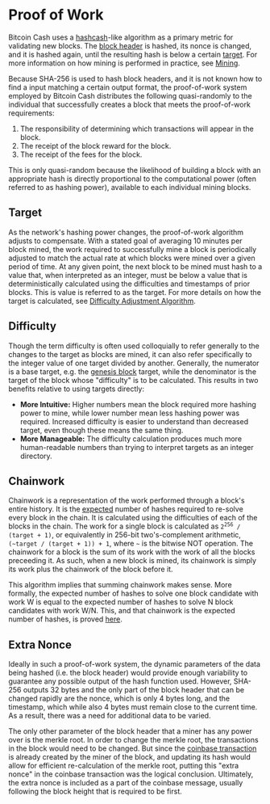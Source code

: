 # Proof of Work

Bitcoin Cash uses a [hashcash](https://en.wikipedia.org/wiki/Hashcash)-like algorithm as a primary metric for validating new blocks.
The [block header](/protocol/blockchain/block/block-header) is hashed, its nonce is changed, and it is hashed again, until the resulting hash is below a certain [target](#target).
For more information on how mining is performed in practice, see [Mining](/protocol/blockchain/proof-of-work/mining).

Because SHA-256 is used to hash block headers, and it is not known how to find a input matching a certain output format, the proof-of-work system employed by Bitcoin Cash distributes the following quasi-randomly to the individual that successfully creates a block that meets the proof-of-work requirements:

 1. The responsibility of determining which transactions will appear in the block.
 2. The receipt of the block reward for the block.
 3. The receipt of the fees for the block.

This is only quasi-random because the likelihood of building a block with an appropriate hash is directly proportional to the computational power (often referred to as hashing power), available to each individual mining blocks.

## Target

As the network's hashing power changes, the proof-of-work algorithm adjusts to compensate.
With a stated goal of averaging 10 minutes per block mined, the work required to successfully mine a block is periodically adjusted to match the actual rate at which blocks were mined over a given period of time.
At any given point, the next block to be mined must hash to a value that, when interpreted as an integer, must be below a value that is deterministically calculated using the difficulties and timestamps of prior blocks.
This is value is referred to as the target.
For more details on how the target is calculated, see [Difficulty Adjustment Algorithm](/protocol/blockchain/proof-of-work/difficulty-adjustment-algorithm).

## Difficulty

Though the term difficulty is often used colloquially to refer generally to the changes to the target as blocks are mined, it can also refer specifically to the integer value of one target divided by another.  Generally, the numerator is a base target, e.g. the [genesis block](/protocol/blockchain#genesis-block) target, while the denominator is the target of the block whose "difficulty" is to be calculated.  This results in two benefits relative to using targets directly:

 - **More Intuitive:** Higher numbers mean the block required more hashing power to mine, while lower number mean less hashing power was required.  Increased difficulty is easier to understand than decreased target, even though these means the same thing.
 - **More Manageable:** The difficulty calculation produces much more human-readable numbers than trying to interpret targets as an integer directory.

## Chainwork

Chainwork is a representation of the work performed through a block's entire history.  It is the [expected](https://en.wikipedia.org/wiki/Expected_value) number of hashes required to re-solve every block in the chain.  It is calculated using the difficulties of each of the blocks in the chain.  The work for a single block is calculated as <code>2<sup>256</sup> / (target + 1)</code>, or equivalently in 256-bit two's-complement arithmetic, <code>(~target / (target + 1)) + 1</code>, where `~` is the bitwise NOT operation.  The chainwork for a block is the sum of its work with the work of all the blocks preceeding it.  As such, when a new block is mined, its chainwork is simply its work plus the chainwork of the block before it.

This algorithm implies that summing chainwork makes sense.  More formally, the expected number of hashes to solve one block candidate with work W is equal to the expected number of hashes to solve N block candidates with work W/N.  This, and that chainwork is the expected number of hashes, is proved [here](/protocol/blockchain/chainwork-proof).

## Extra Nonce

Ideally in such a proof-of-work system, the dynamic parameters of the data being hashed (i.e. the block header) would provide enough variability to guarantee any possible output of the hash function used.
However, SHA-256 outputs 32 bytes and the only part of the block header that can be changed rapidly are the nonce, which is only 4 bytes long, and the timestamp, which while also 4 bytes must remain close to the current time.
As a result, there was a need for additional data to be varied.

The only other parameter of the block header that a miner has any power over is the merkle root.
In order to change the merkle root, the transactions in the block would need to be changed.
But since the [coinbase transaction](/protocol/blockchain/block#coinbase-transaction) is already created by the miner of the block, and updating its hash would allow for efficient re-calculation of the merkle root, putting this "extra nonce" in the coinbase transaction was the logical conclusion.
Ultimately, the extra nonce is included as a part of the coinbase message, usually following the block height that is required to be first.